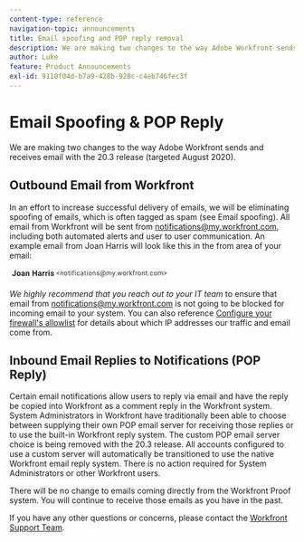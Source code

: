 ```yaml
---
content-type: reference
navigation-topic: announcements
title: Email spoofing and POP reply removal
description: We are making two changes to the way Adobe Workfront sends and receives email with the 20.3 release (targeted August 2020).
author: Luke
feature: Product Announcements
exl-id: 9110f04d-b7a9-428b-928c-c4eb746fec3f
---
```

# Email Spoofing & POP Reply

We are making two changes to the way Adobe Workfront sends and receives email with the 20.3 release (targeted August 2020).

## Outbound Email from Workfront

In an effort to increase successful delivery of emails, we will be eliminating spoofing of emails, which is often tagged as spam (see Email spoofing). All email from Workfront will be sent from notifications@my.workfront.com, including both automated alerts and user to user communication. An example email from Joan Harris will look like this in the from area of your email:

![](assets/noreply.png)

*We highly recommend that you reach out to your IT team* to ensure that email from notifications@my.workfront.com is not going to be blocked for incoming email to your system. You can also reference [Configure your firewall's allowlist](../../../administration-and-setup/get-started-wf-administration/configure-your-firewall.md) for details about which IP addresses our traffic and email come from.

## Inbound Email Replies to Notifications (POP Reply)

Certain email notifications allow users to reply via email and have the reply be copied into Workfront as a comment reply in the Workfront system. System Administrators in Workfront have traditionally been able to choose between supplying their own POP email server for receiving those replies or to use the built-in Workfront reply system. The custom POP email server choice is being removed with the 20.3 release. All accounts configured to use a custom server will automatically be transitioned to use the native Workfront email reply system. There is no action required for System Administrators or other Workfront users.

There will be no change to emails coming directly from the Workfront Proof system. You will continue to receive those emails as you have in the past.

If you have any other questions or concerns, please contact the [Workfront Support Team](https://one.workfront.com/s/support?language=en_US).
